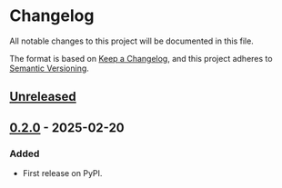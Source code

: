 # Changelog
All notable changes to this project will be documented in this file.

The format is based on [Keep a Changelog](https://keepachangelog.com/en/1.0.0/),
and this project adheres to [Semantic Versioning](https://semver.org/spec/v2.0.0.html).


## [Unreleased]

## [0.2.0] - 2025-02-20
### Added
- First release on PyPI.

[Unreleased]: https://github.com/cryoetools/fouriercrop/compare/v0.2.0...HEAD
[0.2.0]: https://github.com/cryoetools/fouriercrop/compare/releases/tag/v0.2.0
